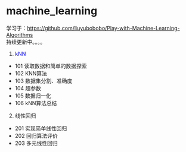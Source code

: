 # machine_learning
学习于：https://github.com/liuyubobobo/Play-with-Machine-Learning-Algorithms  
持续更新中。。。。
1. <font color='blue'>kNN</font>
  * 101 读取数据和简单的数据探索
  * 102 KNN算法
  * 103 数据集分割、准确度
  * 104 超参数
  * 105 数据归一化
  * 106 kNN算法总结
2. 线性回归
  * 201 实现简单线性回归
  * 202 回归算法评价
  * 203 多元线性回归
